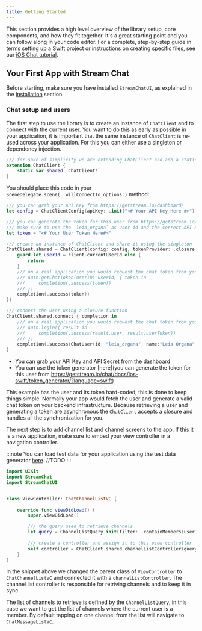 ```yaml
---
title: Getting Started
---
```


This section provides a high level overview of the library setup, core components, and how they fit together. It's a great starting point and you can follow along in your code editor. For a complete, step-by-step guide in terms setting up a Swift project or instructions on creating specific files, see our [iOS Chat tutorial](/tutorials/ios-chat/).

## Your First App with Stream Chat

Before starting, make sure you have installed `StreamChatUI`, as explained in the [Installation](../#installation) section.

### Chat setup and users

The first step to use the library is to create an instance of `ChatClient` and to connect with the current user. You want to do this as early as possible in your application, it is important that the same
instance of `ChatClient` is re-used across your application. For this you can either use a singleton or dependency injection.

```swift
/// for sake of simplicity we are extending ChatClient and add a static var `shared`
extension ChatClient {
    static var shared: ChatClient!
}
```

You should place this code in your `SceneDelegate.scene(_:willConnectTo:options:)` method:

```swift
/// you can grab your API Key from https://getstream.io/dashboard/
let config = ChatClientConfig(apiKey: .init("<# Your API Key Here #>"))

/// you can generate the token for this user from https://getstream.io/chat/docs/ios-swift/token_generator/?language=swift
/// make sure to use the `leia_organa` as user id and the correct API Key Secret 
let token = "<# Your User Token Here#>"

/// create an instance of ChatClient and share it using the singleton
ChatClient.shared = ChatClient(config: config, tokenProvider: .closure {client, completion in
    guard let userId = client.currentUserId else {
        return
    }
    /// on a real application you would request the chat token from your backend API
    /// Auth.getChatToken(userID: userId, { token in
    ///     completion(.success(token))
    /// })
    completion(.success(token))
})

/// connect the user using a closure function
ChatClient.shared.connect { completion in
    /// on a real application you would request the chat token from your backend API
    /// Auth.login({ result in
    ///     completion(.success(result.user, result.userToken))
    /// })
    completion(.success(ChatUser(id: "leia_organa", name:"Leia Organa", imageURL: "https://cutt.ly/SmeFRfC")), token)
}
```

- You can grab your API Key and API Secret from the [dashboard](https://getstream.io/dashboard/)
- You can use the token generator [here](you can generate the token for this user from https://getstream.io/chat/docs/ios-swift/token_generator/?language=swift)

This example has the user and its token hard-coded, this is done to keep things simple. Normally your app would fetch the user and generate a valid chat token on your backend infrastructure. Because retrieving a user and generating a token are asynchronous the `ChatClient` accepts a closure and handles all the synchronization for you.

The next step is to add channel list and channel screens to the app. If this it is a new application, make sure to embed your view controller in a navigation controller.

:::note
You can load test data for your application using the test data generator [here](https://getstream.io/). //TODO
:::

```swift
import UIKit
import StreamChat
import StreamChatUI


class ViewController: ChatChannelListVC {
    
    override func viewDidLoad() {
        super.viewDidLoad()

        /// the query used to retrieve channels
        let query = ChannelListQuery.init(filter: .containMembers(userIds: [ChatClient.shared.currentUserId!]))
        
        /// create a controller and assign it to this view controller
        self.controller = ChatClient.shared.channelListController(query: query)
    }
}
```

In the snippet above we changed the parent class of `ViewController` to `ChatChannelListVC` and connected it with a `channelListController`. The channel list controller is responsible for retriving channels and to keep it in sync.

The list of channels to retrieve is defined by the `ChannelListQuery`, in this case we want to get the list of channels where the current user is a member. By default tapping on one channel from the list will navigate to `ChatMessageListVC`.
